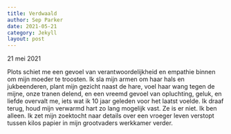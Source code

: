 ```yaml
---
title: Verdwaald
author: Sep Parker
date: 2021-05-21
category: Jekyll
layout: post
---
```


21 mei 2021

Plots schiet me een gevoel van verantwoordelijkheid en empathie binnen om mijn moeder te troosten. Ik sla mijn armen om haar hals en jukbeenderen, plant mijn gezicht naast de hare, voel haar wang tegen de mijne, onze tranen delend, en een vreemd gevoel van opluchting, geluk, en liefde overvalt me, iets wat ik 10 jaar geleden voor het laatst voelde. Ik draaf terug, houd mijn verwarmd hart zo lang mogelijk vast. Ze is er niet. Ik ben alleen. Ik zet mijn zoektocht naar details over een vroeger leven verstopt tussen kilos papier in mijn grootvaders werkkamer verder.
